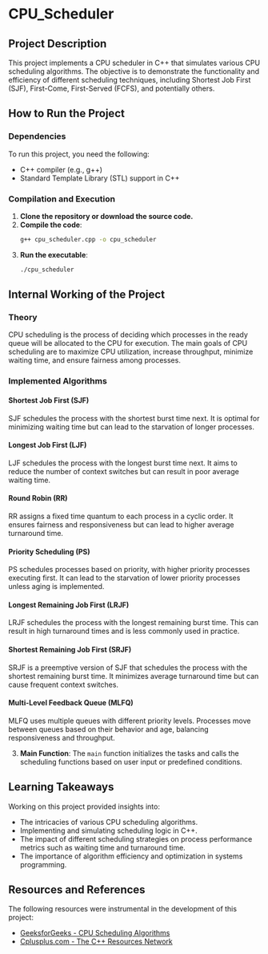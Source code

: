 # CPU_Scheduler

## Project Description

This project implements a CPU scheduler in C++ that simulates various CPU scheduling algorithms. The objective is to demonstrate the functionality and efficiency of different scheduling techniques, including Shortest Job First (SJF), First-Come, First-Served (FCFS), and potentially others.

## How to Run the Project

### Dependencies
To run this project, you need the following:
- C++ compiler (e.g., g++)
- Standard Template Library (STL) support in C++

### Compilation and Execution
1. **Clone the repository or download the source code.**
2. **Compile the code**:
    ```sh
    g++ cpu_scheduler.cpp -o cpu_scheduler
    ```
3. **Run the executable**:
    ```sh
    ./cpu_scheduler
    ```

## Internal Working of the Project

### Theory
CPU scheduling is the process of deciding which processes in the ready queue will be allocated to the CPU for execution. The main goals of CPU scheduling are to maximize CPU utilization, increase throughput, minimize waiting time, and ensure fairness among processes.

### Implemented Algorithms

#### Shortest Job First (SJF)
SJF schedules the process with the shortest burst time next. It is optimal for minimizing waiting time but can lead to the starvation of longer processes.

#### Longest Job First (LJF)
LJF schedules the process with the longest burst time next. It aims to reduce the number of context switches but can result in poor average waiting time.

#### Round Robin (RR)
RR assigns a fixed time quantum to each process in a cyclic order. It ensures fairness and responsiveness but can lead to higher average turnaround time.

#### Priority Scheduling (PS)
PS schedules processes based on priority, with higher priority processes executing first. It can lead to the starvation of lower priority processes unless aging is implemented.

#### Longest Remaining Job First (LRJF)
LRJF schedules the process with the longest remaining burst time. This can result in high turnaround times and is less commonly used in practice.

#### Shortest Remaining Job First (SRJF)
SRJF is a preemptive version of SJF that schedules the process with the shortest remaining burst time. It minimizes average turnaround time but can cause frequent context switches.

#### Multi-Level Feedback Queue (MLFQ)
MLFQ uses multiple queues with different priority levels. Processes move between queues based on their behavior and age, balancing responsiveness and throughput.

3. **Main Function**:
    The `main` function initializes the tasks and calls the scheduling functions based on user input or predefined conditions.

## Learning Takeaways

Working on this project provided insights into:
- The intricacies of various CPU scheduling algorithms.
- Implementing and simulating scheduling logic in C++.
- The impact of different scheduling strategies on process performance metrics such as waiting time and turnaround time.
- The importance of algorithm efficiency and optimization in systems programming.

## Resources and References

The following resources were instrumental in the development of this project:
- [GeeksforGeeks - CPU Scheduling Algorithms](https://www.geeksforgeeks.org/cpu-scheduling-in-operating-systems/)
- [Cplusplus.com - The C++ Resources Network](http://www.cplusplus.com/)
